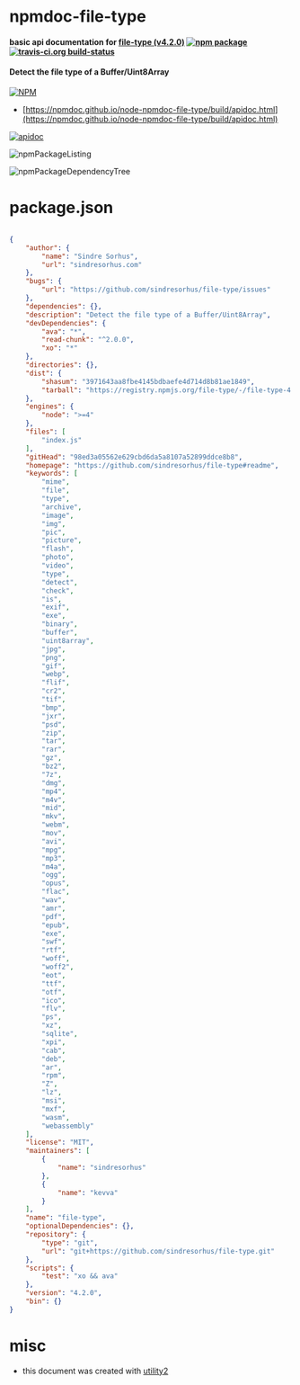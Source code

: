 # npmdoc-file-type

#### basic api documentation for  [file-type (v4.2.0)](https://github.com/sindresorhus/file-type#readme)  [![npm package](https://img.shields.io/npm/v/npmdoc-file-type.svg?style=flat-square)](https://www.npmjs.org/package/npmdoc-file-type) [![travis-ci.org build-status](https://api.travis-ci.org/npmdoc/node-npmdoc-file-type.svg)](https://travis-ci.org/npmdoc/node-npmdoc-file-type)

#### Detect the file type of a Buffer/Uint8Array

[![NPM](https://nodei.co/npm/file-type.png?downloads=true&downloadRank=true&stars=true)](https://www.npmjs.com/package/file-type)

- [https://npmdoc.github.io/node-npmdoc-file-type/build/apidoc.html](https://npmdoc.github.io/node-npmdoc-file-type/build/apidoc.html)

[![apidoc](https://npmdoc.github.io/node-npmdoc-file-type/build/screenCapture.buildCi.browser.%252Ftmp%252Fbuild%252Fapidoc.html.png)](https://npmdoc.github.io/node-npmdoc-file-type/build/apidoc.html)

![npmPackageListing](https://npmdoc.github.io/node-npmdoc-file-type/build/screenCapture.npmPackageListing.svg)

![npmPackageDependencyTree](https://npmdoc.github.io/node-npmdoc-file-type/build/screenCapture.npmPackageDependencyTree.svg)



# package.json

```json

{
    "author": {
        "name": "Sindre Sorhus",
        "url": "sindresorhus.com"
    },
    "bugs": {
        "url": "https://github.com/sindresorhus/file-type/issues"
    },
    "dependencies": {},
    "description": "Detect the file type of a Buffer/Uint8Array",
    "devDependencies": {
        "ava": "*",
        "read-chunk": "^2.0.0",
        "xo": "*"
    },
    "directories": {},
    "dist": {
        "shasum": "3971643aa8fbe4145bdbaefe4d714d8b81ae1849",
        "tarball": "https://registry.npmjs.org/file-type/-/file-type-4.2.0.tgz"
    },
    "engines": {
        "node": ">=4"
    },
    "files": [
        "index.js"
    ],
    "gitHead": "98ed3a05562e629cbd6da5a8107a52899ddce8b8",
    "homepage": "https://github.com/sindresorhus/file-type#readme",
    "keywords": [
        "mime",
        "file",
        "type",
        "archive",
        "image",
        "img",
        "pic",
        "picture",
        "flash",
        "photo",
        "video",
        "type",
        "detect",
        "check",
        "is",
        "exif",
        "exe",
        "binary",
        "buffer",
        "uint8array",
        "jpg",
        "png",
        "gif",
        "webp",
        "flif",
        "cr2",
        "tif",
        "bmp",
        "jxr",
        "psd",
        "zip",
        "tar",
        "rar",
        "gz",
        "bz2",
        "7z",
        "dmg",
        "mp4",
        "m4v",
        "mid",
        "mkv",
        "webm",
        "mov",
        "avi",
        "mpg",
        "mp3",
        "m4a",
        "ogg",
        "opus",
        "flac",
        "wav",
        "amr",
        "pdf",
        "epub",
        "exe",
        "swf",
        "rtf",
        "woff",
        "woff2",
        "eot",
        "ttf",
        "otf",
        "ico",
        "flv",
        "ps",
        "xz",
        "sqlite",
        "xpi",
        "cab",
        "deb",
        "ar",
        "rpm",
        "Z",
        "lz",
        "msi",
        "mxf",
        "wasm",
        "webassembly"
    ],
    "license": "MIT",
    "maintainers": [
        {
            "name": "sindresorhus"
        },
        {
            "name": "kevva"
        }
    ],
    "name": "file-type",
    "optionalDependencies": {},
    "repository": {
        "type": "git",
        "url": "git+https://github.com/sindresorhus/file-type.git"
    },
    "scripts": {
        "test": "xo && ava"
    },
    "version": "4.2.0",
    "bin": {}
}
```



# misc
- this document was created with [utility2](https://github.com/kaizhu256/node-utility2)
